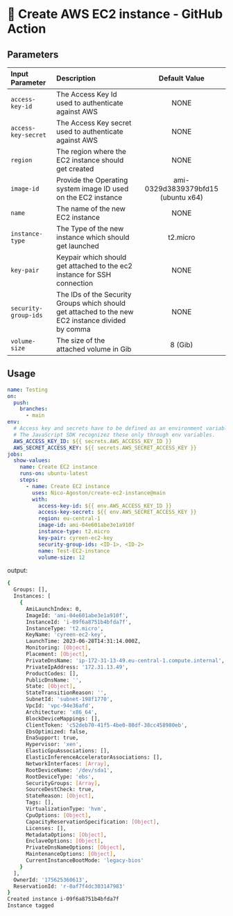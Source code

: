 # 🚀 Create AWS EC2 instance - GitHub Action

## Parameters

|   Input Parameter   |                                         Description                                               | Default Value |
| :---                |                                             :---                                                  | :---:         |
| `access-key-id`     | The Access Key Id used to authenticate against AWS                                                | NONE          |
| `access-key-secret` | The Access Key secret used to authenticate against AWS                                            | NONE          |
| `region`            | The region where the EC2 instance should get created                                              | NONE          |
| `image-id`          | Provide the Operating system image ID used on the EC2 instance                                    | ami-0329d3839379bfd15 (ubuntu x64)      |
| `name`              | The name of the new EC2 instance                                                                  | NONE          |
| `instance-type`     | The Type of the new instance which should get launched                                            | t2.micro      |
| `key-pair`          | Keypair which should get attached to the ec2 instance for SSH connection                          | NONE          |
| `security-group-ids`| The IDs of the Security Groups which should get attached to the new EC2 instance divided by comma | NONE          |
| `volume-size`       | The size of the attached volume in Gib                                                            | 8 (Gib)       |


## Usage

```yaml
name: Testing
on:
  push:
    branches:
      - main
env:
  # Access key and secrets have to be defined as an environment variable. 
  # The JavaScript SDK recognizez these only through env variables.
  AWS_ACCESS_KEY_ID: ${{ secrets.AWS_ACCESS_KEY_ID }}
  AWS_SECRET_ACCESS_KEY: ${{ secrets.AWS_SECRET_ACCESS_KEY }}
jobs:
  show-values:
    name: Create EC2 instance
    runs-on: ubuntu-latest
    steps:
      - name: Create EC2 instance
        uses: Nico-Agoston/create-ec2-instance@main
        with:
          access-key-id: ${{ env.AWS_ACCESS_KEY_ID }}
          access-key-secret: ${{ env.AWS_SECRET_ACCESS_KEY }} 
          region: eu-central-1
          image-id: ami-04e601abe3e1a910f
          instance-type: t2.micro
          key-pair: cyreen-ec2-key
          security-group-ids: <ID-1>, <ID-2>
          name: Test-EC2-instance
          volume-size: 12
```
output:

```sh
{
  Groups: [],
  Instances: [
    {
      AmiLaunchIndex: 0,
      ImageId: 'ami-04e601abe3e1a910f',
      InstanceId: 'i-09f6a8751b4bfda7f',
      InstanceType: 't2.micro',
      KeyName: 'cyreen-ec2-key',
      LaunchTime: 2023-06-28T14:31:14.000Z,
      Monitoring: [Object],
      Placement: [Object],
      PrivateDnsName: 'ip-172-31-13-49.eu-central-1.compute.internal',
      PrivateIpAddress: '172.31.13.49',
      ProductCodes: [],
      PublicDnsName: '',
      State: [Object],
      StateTransitionReason: '',
      SubnetId: 'subnet-198f1770',
      VpcId: 'vpc-94e36afd',
      Architecture: 'x86_64',
      BlockDeviceMappings: [],
      ClientToken: 'c52deb70-41f5-4be0-88df-38cc458980eb',
      EbsOptimized: false,
      EnaSupport: true,
      Hypervisor: 'xen',
      ElasticGpuAssociations: [],
      ElasticInferenceAcceleratorAssociations: [],
      NetworkInterfaces: [Array],
      RootDeviceName: '/dev/sda1',
      RootDeviceType: 'ebs',
      SecurityGroups: [Array],
      SourceDestCheck: true,
      StateReason: [Object],
      Tags: [],
      VirtualizationType: 'hvm',
      CpuOptions: [Object],
      CapacityReservationSpecification: [Object],
      Licenses: [],
      MetadataOptions: [Object],
      EnclaveOptions: [Object],
      PrivateDnsNameOptions: [Object],
      MaintenanceOptions: [Object],
      CurrentInstanceBootMode: 'legacy-bios'
    }
  ],
  OwnerId: '175625360613',
  ReservationId: 'r-0af7f4dc303147983'
}
Created instance i-09f6a8751b4bfda7f
Instance tagged
```